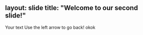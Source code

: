 layout: slide
title: "Welcome to our second slide!"
---
Your text
Use the left arrow to go back!
okok
